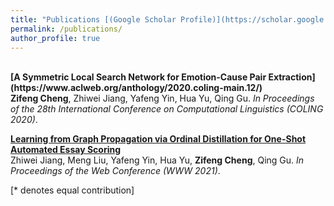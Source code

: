 ```yaml
---
title: "Publications [(Google Scholar Profile)](https://scholar.google.com.hk/citations?user=msx09eYAAAAJ&hl=zh-CN)"
permalink: /publications/
author_profile: true
---
```

<br>
<b>[A Symmetric Local Search Network for Emotion-Cause Pair Extraction](https://www.aclweb.org/anthology/2020.coling-main.12/)</b> <br>
<b>Zifeng Cheng</b>, Zhiwei Jiang, Yafeng Yin, Hua Yu, Qing Gu.
<i>In Proceedings of the 28th International Conference on Computational Linguistics (COLING 2020)</i>.

<b>[Learning from Graph Propagation via Ordinal Distillation for One-Shot Automated Essay Scoring](https://www.aclweb.org/anthology/2020.coling-main.12/)</b> <br>
Zhiwei Jiang, Meng Liu, Yafeng Yin, Hua Yu, <b>Zifeng Cheng</b>, Qing Gu.
<i>In Proceedings of the Web Conference (WWW 2021)</i>.






[\* denotes equal contribution]
